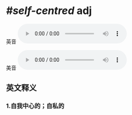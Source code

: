 # ***\#self-centred*** adj
英音
<audio src="./media/self-centred1_AAC.aac" controls="controls"></audio>

美音
<audio src="./media/self-centred2_AAC.aac" controls="controls"></audio>



  

英文释义
---
### 1.**自我中心的；自私的**  


